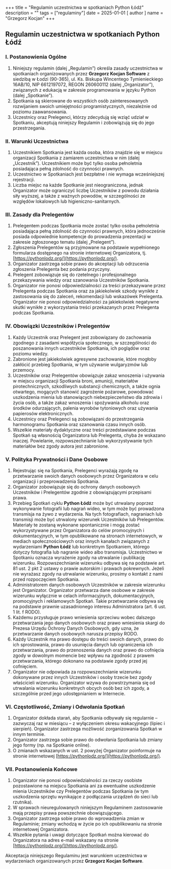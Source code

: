 +++
title = "Regulamin uczestnictwa w spotkaniach Python Łódź"
description = ""
tags = ["regulaminy"]
date = 2025-01-01
[ author ]
  name = "Grzegorz Kocjan"
+++

## Regulamin uczestnictwa w spotkaniach Python Łódź
### I. Postanowienia Ogólne

1. Niniejszy regulamin (dalej „Regulamin”) określa zasady uczestnictwa w spotkaniach organizowanych przez **Grzegorz Kocjan Software** z siedzibą w Łodzi (90-365), ul. Ks. Biskupa Wincentego Tymienieckiego 16AB/10, NIP 6612197072, REGON 260600112 (dalej „Organizator”), związanych z edukacją w zakresie programowania w języku Python (dalej „Spotkanie”).  
2. Spotkania są skierowane do wszystkich osób zainteresowanych rozwijaniem swoich umiejętności programistycznych, niezależnie od poziomu zaawansowania.  
3. Uczestnicy oraz Prelegenci, którzy zdecydują się wziąć udział w Spotkaniu, akceptują niniejszy Regulamin i zobowiązują się do jego przestrzegania.

### II. Warunki Uczestnictwa

1. Uczestnikiem Spotkania jest każda osoba, która znajdzie się w miejscu organizacji Spotkania z zamiarem uczestnictwa w nim (dalej „Uczestnik”). Uczestnikiem może być tylko osoba pełnoletnia posiadająca pełną zdolność do czynności prawnych.  
2. Uczestnictwo w Spotkaniach jest bezpłatne i nie wymaga wcześniejszej rejestracji.  
3. Liczba miejsc na każde Spotkanie jest nieograniczona, jednak Organizator może ograniczyć liczbę Uczestników z powodu działania siły wyższej, a także z ważnych powodów, w szczególności ze względów lokalowych lub higieniczno-sanitarnych.

### III. Zasady dla Prelegentów

1. Prelegentem podczas Spotkania może zostać tylko osoba pełnoletnia posiadająca pełną zdolność do czynności prawnych, która jednocześnie posiada odpowiednie kompetencje do prowadzenia prezentacji w zakresie zgłoszonego tematu (dalej „Prelegent”).  
2. Zgłoszenia Prelegentów są przyjmowane na podstawie wypełnionego formularza dostępnego na stronie internetowej Organizatora, tj. [https://pythonlodz.org/](https://pythonlodz.org/).  
3. Organizator zastrzega sobie prawo do akceptacji lub odrzucenia zgłoszenia Prelegenta bez podania przyczyny.  
4. Prelegent zobowiązuje się do rzetelnego i profesjonalnego przekazywania wiedzy oraz szanowania Uczestników Spotkania.  
5. Organizator nie ponosi odpowiedzialności za treści przekazywane przez Prelegenta podczas Spotkania oraz za jakiekolwiek szkody wynikłe z zastosowania się do zaleceń, rekomendacji lub wskazówek Prelegenta. Organizator nie ponosi odpowiedzialności za jakiekolwiek negatywne skutki wynikłe z wykorzystania treści przekazanych przez Prelegenta podczas Spotkania.

### IV. Obowiązki Uczestników i Prelegentów

1. Każdy Uczestnik oraz Prelegent jest zobowiązany do zachowania zgodnego z zasadami współżycia społecznego, w szczególności do poszanowania innych uczestników Spotkania, ich poglądów oraz poziomu wiedzy.  
2. Zabronione jest jakiekolwiek agresywne zachowanie, które mogłoby zakłócić przebieg Spotkania, w tym używanie wulgaryzmów lub przemocy.  
3. Uczestników oraz Prelegentów obowiązuje zakaz wnoszenia i używania w miejscu organizacji Spotkania broni, amunicji, materiałów pirotechnicznych, szkodliwych substancji chemicznych, a także ognia otwartego, mogących stanowić zagrożenie pożarowe, powodować uszkodzenia mienia lub stanowiących niebezpieczeństwo dla zdrowia i życia osób, a także zakaz wnoszenia i spożywania alkoholu oraz środków odurzających, palenia wyrobów tytoniowych oraz używania papierosów elektronicznych.  
4. Uczestnicy oraz Prelegenci są zobowiązani do przestrzegania harmonogramu Spotkania oraz szanowania czasu innych osób.  
5. Wszelkie materiały dydaktyczne oraz treści przedstawiane podczas Spotkań są własnością Organizatora lub Prelegenta, chyba że wskazano inaczej. Powielanie, rozpowszechnianie lub wykorzystywanie tych materiałów bez zgody autora jest zabronione.

### V. Polityka Prywatności i Dane Osobowe

1. Rejestrując się na Spotkania, Prelegenci wyrażają zgodę na przetwarzanie swoich danych osobowych przez Organizatora w celu organizacji i przeprowadzenia Spotkania.  
2. Organizator zobowiązuje się do ochrony danych osobowych Uczestników i Prelegentów zgodnie z obowiązującymi przepisami prawa.  
3. Przebieg Spotkań cyklu **Python Łódź** może być utrwalany poprzez wykonywanie fotografii lub nagrań wideo, w tym może być prowadzona transmisja na żywo z wydarzenia. Na tych fotografiach, nagraniach lub transmisji może być utrwalony wizerunek Uczestników lub Prelegentów. Materiały te zostaną wykonane spontanicznie i mogą zostać wykorzystywane przez Organizatora do celów promocyjnych i dokumentacyjnych, w tym opublikowane na stronach internetowych, w mediach społecznościowych oraz innych kanałach związanych z wydarzeniami **Python Łódź** lub konkretnym Spotkaniem, którego dotyczy fotografia lub nagranie wideo albo transmisja. Uczestnictwo w Spotkaniu oznacza wyrażenie zgody na utrwalanie i publikację wizerunku. Rozpowszechnianie wizerunku odbywa się na podstawie art. 81 ust. 2 pkt 2 ustawy o prawie autorskim i prawach pokrewnych. Jeżeli nie wyrażasz zgody na utrwalanie wizerunku, prosimy o kontakt z nami przed rozpoczęciem Spotkania.  
4. Administratorem danych osobowych Uczestników w zakresie wizerunku jest Organizator. Organizator przetwarza dane osobowe w zakresie wizerunku wyłącznie w celach informacyjnych, dokumentacyjnych, promocyjnych i reklamowych Spotkań. Takie przetwarzanie odbywa się na podstawie prawnie uzasadnionego interesu Administratora (art. 6 ust. 1 lit. f RODO).  
5. Każdemu przysługuje prawo wniesienia sprzeciwu wobec dalszego przetwarzania jego danych osobowych oraz prawo wniesienia skargi do Prezesa Urzędu Ochrony Danych Osobowych, gdy uzna, że przetwarzanie danych osobowych narusza przepisy RODO.  
6. Każdy Uczestnik ma prawo dostępu do treści swoich danych, prawo do ich sprostowania, prawo do usunięcia danych lub ograniczenia ich przetwarzania, prawo do przenoszenia danych oraz prawo do cofnięcia zgody w dowolnym momencie bez wpływu na zgodność z prawem przetwarzania, którego dokonano na podstawie zgody przed jej cofnięciem.  
7. Organizator nie odpowiada za rozpowszechnianie wizerunku dokonywane przez innych Uczestników i osoby trzecie bez zgody właścicieli wizerunku. Organizator wzywa do powstrzymania się od utrwalania wizerunku konkretnych obcych osób bez ich zgody, a szczególnie przed jego udostępnianiem w Internecie.

### VI. Częstotliwość, Zmiany i Odwołania Spotkań

1. Organizator dokłada starań, aby Spotkania odbywały się regularnie – zazwyczaj raz w miesiącu – z wyłączeniem okresu wakacyjnego (lipiec i sierpień). Organizator zastrzega możliwość zorganizowania Spotkań w innym terminie.  
2. Organizator zastrzega sobie prawo do odwołania Spotkania lub zmiany jego formy (np. na Spotkanie online).  
3. O zmianach wskazanych w ust. 2 powyżej Organizator poinformuje na stronie internetowej [https://pythonlodz.org/](https://pythonlodz.org/).

### VII. Postanowienia Końcowe

1. Organizator nie ponosi odpowiedzialności za rzeczy osobiste pozostawione na miejscu Spotkania ani za ewentualne uszkodzenie mienia Uczestników czy Prelegentów podczas Spotkania (w tym uszkodzenia sprzętu wynikające z podłączania urządzeń do sieci lub rzutnika).  
2. W sprawach nieuregulowanych niniejszym Regulaminem zastosowanie mają przepisy prawa powszechnie obowiązującego.  
3. Organizator zastrzega sobie prawo do wprowadzenia zmian w Regulaminie; zmiany wchodzą w życie po ich opublikowaniu na stronie internetowej Organizatora.  
4. Wszelkie pytania i uwagi dotyczące Spotkań można kierować do Organizatora na adres e-mail wskazany na stronie [https://pythonlodz.org/](https://pythonlodz.org/).

Akceptacja niniejszego Regulaminu jest warunkiem uczestnictwa w wydarzeniach organizowanych przez **Grzegorz Kocjan Software**.


